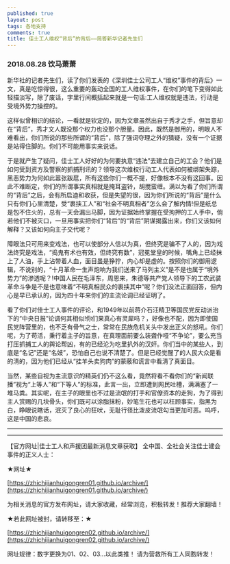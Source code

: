 ```yaml
---
published: true
layout: post
tags: 各地支持
comments: true
title: 佳士工人维权“背后”的背后——简答新华记者先生们
---
```


### 2018.08.28 饮马萧萧

新华社的记者先生们，读了你们发表的《深圳佳士公司工人“维权”事件的背后》一文，真是吃惊得很，这么重要的轰动全国的工人维权事件，在你们的笔下变得如此轻描淡写，除了废话，字里行间概括起来就是一句话:工人维权就是违法，行动是受境外势力操控的。

这样似曾相识的结论，一看就是钦定的，因为文章虽然出自于秀才之手，但旨意却在“背后”，秀才文人既没那个权力也没那个胆量。因此，既然是御用的，明眼人不难看出，你们所说的那些所谓的“背后”，除了强词夺理之外的猜疑，没有一个证据是站得住脚的。你们不可能用事实来说话。

于是就产生了疑问，佳士工人好好的为何要执意“违法”去建立自己的工会？他们是如何受到资方及警察的抓捕刑讯的？领导这次维权行动工人代表如何被绑架失踪，黑恶势力为何如此嚣张跋扈，所有这些你们一概不提，好像根本不没有这回事。因此不难断定，你们的所谓事实真相就是掩耳盗铃，胡搅蛮缠。满以为看了你们所谓的“背后”之后，会有所启迪和收获，但是失望的很，因为你们所说的“背后”是什么只有你们心里清楚，受“裹挟工人”和“社会不明真相者”怎么会了解内情!但是纸总是包不住火的，总有一天会漏出马脚，因为证据始终掌握在受拘押的工人手中，倘若他们不被灭口，一旦用事实把你们“背后”的“背后”阴谋揭露出来，你们又该如何解释？又该如何向主子交代呢？

障眼法只可用来变戏法，也可以使部分人信以为真，但终究是骗不了人的，因为戏法终究是戏法，“捣鬼有术也有效，但终究有数”，冠冕堂皇的时候，嘴角上已经抹上了人油，手上沾带着人血，面目虽是狰狞，内心却是虚的。按照你们的御用逻辑，不说别的，“十月革命一生声炮响为我们送来了马列主义”是不是也属于“境外势力”的渗透呢？!中国人民在毛泽东，周恩来，朱德等共产党人领导下的工农武装革命斗争是不是也意味着“不明真相民众的裹挟其中”呢？你们没法正面回答，但内心是早已承认的，因为四十年来你们的主流论调已经证明了。

看了你们对佳士工人事件的评论，和1949年以前蒋介石汪精卫等国民党反动派治下的“中央日报”论调何其相似!你们果真心有灵犀吗？，好像也不配，因为即使国民党阵营里的，也不乏有骨气之士，常常在民族危机关头中发出正义的怒吼。你们呢，为了苟活，秉行着主子的旨意，在真理面前要么装聋作哑“不争论”，要么充当打压抓捕工人的舆论帮凶，有的已经沦为吃里扒外的汉奸。你们当中的某些人，到底是“名记”还是“名妓”，恐怕自己也说不清楚了。但是已经觉醒了的人民大众是看的清的，因为他们已经从“挂羊头卖狗肉”的蒙蔽和谎言中看清了真面目。

当然，某些自视为主流意识的精英们仍不这么看，竟然将看不看你们的“新闻联播”视为“上等人”和“下等人”的标准，此言一出，立即遭到网民吐槽，满满塞了一堆马粪。其实呢，在主子的眼里也不过是流氓的打手和官僚资本的走狗，为了得到主人赏赐的几块骨头，你们既可以涂脂抹粉，妙笔生花也可以枉顾事实，指黑为白，睁眼说瞎话，泯灭了良心的狂吠，无耻行径比泼皮流氓勾当更加可恶。呜呼，这是中国的悲哀。

---

---

【官方网址|佳士工人和声援团最新消息文章获取】
全中国、全社会关注佳士建会事件的正义人士：

★网址★

[https://zhichijianhuigongren01.github.io/archive/](https://zhichijianhuigongren01.github.io/archive/)

为相关消息的官方发布网址，请大家收藏，经常浏览，积极转发！推荐大家翻墙！

★若此网址被封，请转移至：★

[https://zhichijianhuigongren02.github.io/archive/](https://zhichijianhuigongren02.github.io/archive/)

网址规律：数字更换为01、02、03...以此类推！
请为营救所有工人同胞转发！
